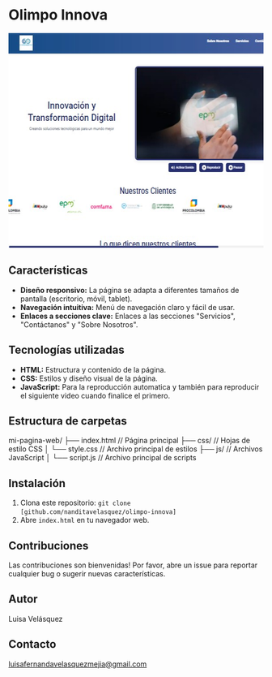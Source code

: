 # Olimpo Innova

<div align="center">
   <img src="IMG/pagina-inicio.jpg" width="580" height="423">
</div>


## Características

* **Diseño responsivo:** La página se adapta a diferentes tamaños de pantalla (escritorio, móvil, tablet).
* **Navegación intuitiva:** Menú de navegación claro y fácil de usar.
* **Enlaces a secciones clave:** Enlaces a las secciones "Servicios", "Contáctanos" y "Sobre Nosotros".


## Tecnologías utilizadas

* **HTML:** Estructura y contenido de la página.
* **CSS:** Estilos y diseño visual de la página.
* **JavaScript:** Para la reproducción automatica y también para reproducir el siguiente video cuando finalice el primero.

## Estructura de carpetas


mi-pagina-web/
├── index.html       // Página principal
├── css/             // Hojas de estilo CSS
│   └── style.css    // Archivo principal de estilos
├── js/              // Archivos JavaScript
│   └── script.js    // Archivo principal de scripts


## Instalación

1. Clona este repositorio: `git clone [github.com/nanditavelasquez/olimpo-innova]`
2. Abre `index.html` en tu navegador web.

## Contribuciones

Las contribuciones son bienvenidas! Por favor, abre un issue para reportar cualquier bug o sugerir nuevas características.

## Autor

Luisa Velásquez

## Contacto

luisafernandavelasquezmejia@gmail.com